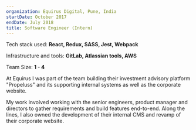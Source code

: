 ```yaml
---
organization: Equirus Digital, Pune, India
startDate: October 2017
endDate: July 2018
title: Software Engineer (Intern)
---
```


Tech stack used: 
**React, Redux, SASS, Jest, Webpack**

Infrastructure and tools: 
**GitLab, Atlassian tools, AWS**

Team Size: 
**1 - 4**

At Equirus I was part of the team building their investment advisory platform "Propeluss" and its supporting internal systems as well as the corporate website.

My work involved working with the senior engineers, product manager and directors to gather requirements and build features end-to-end. Along the lines, I also owned the development of their internal CMS and revamp of their corporate website.